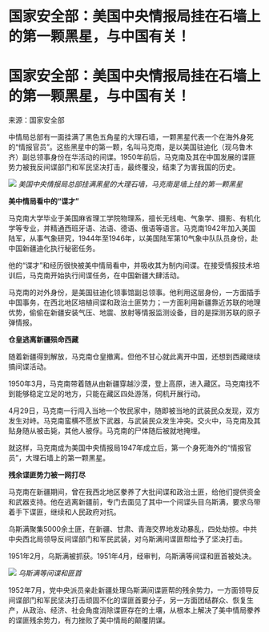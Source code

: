 # 国家安全部：美国中央情报局挂在石墙上的第一颗黑星，与中国有关！

# 国家安全部：美国中央情报局挂在石墙上的第一颗黑星，与中国有关！

来源：国家安全部

中情局总部有一面挂满了黑色五角星的大理石墙，一颗黑星代表一个在海外身死的“情报官员”。这些黑星中的第一颗，名叫马克南，是以美国驻迪化（现乌鲁木齐）副总领事身份在华活动的间谍。1950年前后，马克南及其在中国发展的谍匪势力被我反间谍部门和军民坚决打击，最终覆没，结束了为害我国的历史。

![](https://inews.gtimg.com/om_bt/Op8GjSvDnLsNQmHFTOgaCh7WXok8CSU71JAwPhi4h7KS4AA/1000)
_美国中央情报局总部挂满黑星的大理石墙，马克南是墙上挂的第一颗黑星_

**美中情局看中的“谍才”**

马克南大学毕业于美国麻省理工学院物理系，擅长无线电、气象学、摄影、有机化学等专业，并精通西班牙语、法语、德语、俄语等语言。马克南1942年加入美国陆军，从事气象研究，1944年至1946年，以美国陆军第10气象中队队员身份，赴中国新疆迪化执行秘密任务。

他的“谍才”和经历很快被美中情局看中，并吸收其为制内间谍。在接受情报技术培训后，马克南开始执行间谍任务，在中国新疆大肆活动。

马克南的对外身份，是美国驻迪化领事馆副总领事。他利用这层身份，一方面插手中国事务，在西北地区培植间谍和政治土匪势力；一方面利用新疆靠近苏联的地理优势，偷偷在新疆安装气压、地震、放射等情报监测设备，目的是探测苏联的原子弹情报。

**仓皇逃离新疆殒命西藏**

随着新疆得到解放，马克南仓皇撤离。但他不甘心就此离开中国，还想到西藏继续搞间谍活动。

1950年3月，马克南带着随从由新疆穿越沙漠，登上高原，进入藏区。马克南找不到能够稳定立足的地方，只能在藏区四处游荡，伺机开展行动。

4月29日，马克南一行闯入当地一个牧民家中，随即被当地的武装民众发现，双方发生对峙。马克南蛮横不愿放下武器，与武装民众发生冲突。交火中，马克南及其贴身随从被击毙，其他人被俘。马克南的尸体随后被就地掩埋。

就这样，马克南成为美国中央情报局1947年成立后，第一个身死海外的“情报官员”，大理石墙上的第一颗黑星。

**残余谍匪势力被一网打尽**

马克南在新疆期间，曾在我西北地区豢养了大批间谍和政治土匪，给他们提供资金和武器支持。他在逃离新疆前，专门去面见了其中一个间谍头目乌斯满，要求乌带着手下谍匪，继续和人民政府对抗。

乌斯满聚集5000余土匪，在新疆、甘肃、青海交界地发动暴乱，四处劫掠。中共中央西北局领导反间谍部门和军民武装，对乌斯满间谍匪帮给予了坚决打击。

1951年2月，乌斯满被抓获。1951年4月，经审判，乌斯满等间谍和匪首被处决。

![](https://inews.gtimg.com/om_bt/OM91uLhReJZZ6R_rI6T2DmIfhmkNbPJMQy8X8E0cQ7EwUAA/1000)
_乌斯满等间谍和匪首_

1952年7月，党中央派员亲赴新疆处理乌斯满间谍匪帮的残余势力，一方面领导反间谍部门和军民坚决打击顽固不化的谍匪首要分子，另一方面团结群众、恢复生产，从政治、经济、社会角度消除谍匪存在的土壤，从根本上解决了美中情局豢养的谍匪残余势力，有力挫败了美中情局的颠覆阴谋。

